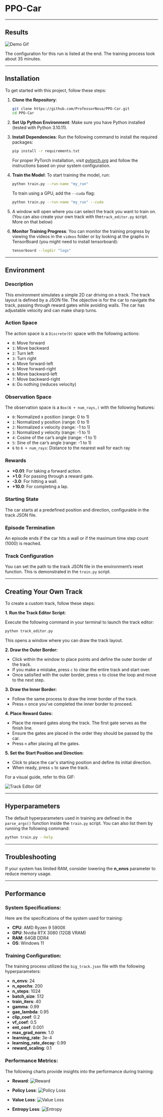 # PPO-Car

---

## Results

![Demo Gif](https://github.com/ProfessorNova/PPO-Car/blob/main/docs/demo.gif)

The configuration for this run is listed at the end. The training process took about 35 minutes.

---

## Installation

To get started with this project, follow these steps:

1. **Clone the Repository**:
    ```bash
    git clone https://github.com/ProfessorNova/PPO-Car.git
    cd PPO-Car
    ```

2. **Set Up Python Environment**:
   Make sure you have Python installed (tested with Python 3.10.11).

3. **Install Dependencies**:
   Run the following command to install the required packages:
    ```bash
    pip install -r requirements.txt
    ```

   For proper PyTorch installation, visit [pytorch.org](https://pytorch.org/get-started/locally/) and follow the
   instructions based on your system configuration.
   
5. **Train the Model**:
   To start training the model, run:
    ```bash
    python train.py --run-name "my_run"
    ```
   To train using a GPU, add the `--cuda` flag:
    ```bash
    python train.py --run-name "my_run" --cuda
    
6. A window will open where you can select the track you want to train on.
   (You can also create your own track with the`track_editor.py` script. More on that below)
   
7. **Monitor Training Progress**:
   You can monitor the training progress by viewing the videos in the `videos` folder or by looking at the graphs in
   TensorBoard (you might need to install tensorboard):
    ```bash
    tensorboard --logdir "logs"
    ```

---

## Environment

### Description

This environment simulates a simple 2D car driving on a track. The track layout is defined by a JSON file. The objective is for the car to navigate the track, passing through reward gates while avoiding walls. The car has adjustable velocity and can make sharp turns.

### Action Space

The action space is a `Discrete(9)` space with the following actions:

- `0`: Move forward
- `1`: Move backward
- `2`: Turn left
- `3`: Turn right
- `4`: Move forward-left
- `5`: Move forward-right
- `6`: Move backward-left
- `7`: Move backward-right
- `8`: Do nothing (reduces velocity)

### Observation Space

The observation space is a `Box(6 + num_rays,)` with the following features:

- `0`: Normalized x position (range: 0 to 1)
- `1`: Normalized y position (range: 0 to 1)
- `2`: Normalized x velocity (range: -1 to 1)
- `3`: Normalized y velocity (range: -1 to 1)
- `4`: Cosine of the car’s angle (range: -1 to 1)
- `5`: Sine of the car’s angle (range: -1 to 1)
- `6` to `6 + num_rays`: Distance to the nearest wall for each ray

### Rewards

- **+0.01**: For taking a forward action.
- **+1.0**: For passing through a reward gate.
- **-3.0**: For hitting a wall.
- **+10.0**: For completing a lap.

### Starting State

The car starts at a predefined position and direction, configurable in the track JSON file.

### Episode Termination

An episode ends if the car hits a wall or if the maximum time step count (1000) is reached.

### Track Configuration

You can set the path to the track JSON file in the environment’s reset function. This is demonstrated in the `train.py` script.

---

## Creating Your Own Track

To create a custom track, follow these steps:

**1. Run the Track Editor Script:**

Execute the following command in your terminal to launch the track editor:

```bash
python track_editor.py
```

This opens a window where you can draw the track layout.

**2. Draw the Outer Border:**

- Click within the window to place points and define the outer border of the track.
- If you make a mistake, press `c` to clear the entire track and start over.
- Once satisfied with the outer border, press `n` to close the loop and move to the next step.

**3. Draw the Inner Border:**

- Follow the same process to draw the inner border of the track.
- Press `n` once you've completed the inner border to proceed.

**4. Place Reward Gates:**

- Place the reward gates along the track. The first gate serves as the finish line.
- Ensure the gates are placed in the order they should be passed by the car.
- Press `n` after placing all the gates.

**5. Set the Start Position and Direction:**

- Click to place the car's starting position and define its initial direction.
- When ready, press `s` to save the track.

For a visual guide, refer to this GIF:

![Track Editor Gif](https://github.com/ProfessorNova/PPO-Car/blob/main/docs/creating_track.gif)

---

## Hyperparameters

The default hyperparameters used in training are defined in the `parse_args()` function inside the `train.py` script. You can also list them by running the following command:

```bash
python train.py --help
```

---

## Troubleshooting

If your system has limited RAM, consider lowering the **n_envs** parameter to reduce memory usage.

---

## Performance

### System Specifications:

Here are the specifications of the system used for training:

- **CPU**: AMD Ryzen 9 5900X
- **GPU**: Nvidia RTX 3080 (12GB VRAM)
- **RAM**: 64GB DDR4
- **OS**: Windows 11

### Training Configuration:

The training process utilized the `big_track.json` file with the following hyperparameters:

- **n_envs**: 24
- **n_epochs**: 200
- **n_steps**: 1024
- **batch_size**: 512
- **train_iters**: 40
- **gamma**: 0.99
- **gae_lambda**: 0.95
- **clip_coef**: 0.2
- **vf_coef**: 0.5
- **ent_coef**: 0.001
- **max_grad_norm**: 1.0
- **learning_rate**: 3e-4
- **learning_rate_decay**: 0.99
- **reward_scaling**: 0.1

### Performance Metrics:

The following charts provide insights into the performance during training:

- **Reward**:
  ![Reward](https://github.com/ProfessorNova/PPO-Car/blob/main/docs/charts_avg_reward.svg)

- **Policy Loss**:
  ![Policy Loss](https://github.com/ProfessorNova/PPO-Car/blob/main/docs/losses_policy_loss.svg)

- **Value Loss**:
  ![Value Loss](https://github.com/ProfessorNova/PPO-Car/blob/main/docs/losses_value_loss.svg)

- **Entropy Loss**:
  ![Entropy](https://github.com/ProfessorNova/PPO-Car/blob/main/docs/losses_entropy.svg)
